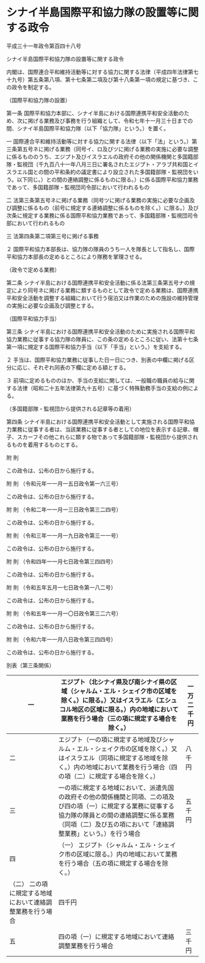 # シナイ半島国際平和協力隊の設置等に関する政令

平成三十一年政令第百四十八号

シナイ半島国際平和協力隊の設置等に関する政令

内閣は、国際連合平和維持活動等に対する協力に関する法律（平成四年法律第七十九号）第五条第八項、第十七条第二項及び第十八条第一項の規定に基づき、この政令を制定する。

（国際平和協力隊の設置）

第一条 国際平和協力本部に、シナイ半島における国際連携平和安全活動のため、次に掲げる業務及び事務を行う組織として、令和七年十一月三十日までの間、シナイ半島国際平和協力隊（以下「協力隊」という。）を置く。

一 国際連合平和維持活動等に対する協力に関する法律（以下「法」という。）第三条第五号ネに掲げる業務（同号イ、ロ及びツに掲げる業務の実施に必要な調整に係るもののうち、エジプト及びイスラエルの政府その他の関係機関と多国籍部隊・監視団（千九百八十一年八月三日に署名されたエジプト・アラブ共和国とイスラエル国との間の平和条約の議定書により設立された多国籍部隊・監視団をいう。以下同じ。）との間の連絡調整に係るものに限る。）に係る国際平和協力業務であって、多国籍部隊・監視団司令部において行われるもの

二 法第三条第五号ネに掲げる業務（同号ツに掲げる業務の実施に必要な企画及び調整に係るもの（前号に規定する連絡調整に係るものを除く。）に限る。）及び次条に規定する業務に係る国際平和協力業務であって、多国籍部隊・監視団司令部において行われるもの

三 法第四条第二項第三号に掲げる事務

２ 国際平和協力本部長は、協力隊の隊員のうち一人を隊長として指名し、国際平和協力本部長の定めるところにより隊務を掌理させる。

（政令で定める業務）

第二条 シナイ半島における国際連携平和安全活動に係る法第三条第五号ナの規定により同号ネに掲げる業務に類するものとして政令で定める業務は、国際連携平和安全活動を調整する組織において行う宿泊又は作業のための施設の維持管理の実施に必要な企画及び調整とする。

（国際平和協力手当）

第三条 シナイ半島における国際連携平和安全活動のために実施される国際平和協力業務に従事する協力隊の隊員に、この条の定めるところに従い、法第十七条第一項に規定する国際平和協力手当（以下「手当」という。）を支給する。

２ 手当は、国際平和協力業務に従事した日一日につき、別表の中欄に掲げる区分に応じ、それぞれ同表の下欄に定める額とする。

３ 前項に定めるもののほか、手当の支給に関しては、一般職の職員の給与に関する法律（昭和二十五年法律第九十五号）に基づく特殊勤務手当の支給の例による。

（多国籍部隊・監視団から提供される記章等の着用）

第四条 シナイ半島における国際連携平和安全活動として実施される国際平和協力業務に従事する者は、当該業務に従事する者としての地位を表示する記章、帽子、スカーフその他これらに類する物であって多国籍部隊・監視団から提供されるものを着用するものとする。

附 則

この政令は、公布の日から施行する。

附 則 （令和元年一一月一五日政令第一六三号）

この政令は、公布の日から施行する。

附 則 （令和二年一一月一三日政令第三二四号）

この政令は、公布の日から施行する。

附 則 （令和三年一一月一九日政令第三一一号）

この政令は、公布の日から施行する。

附 則 （令和四年一一月七日政令第三四四号）

この政令は、公布の日から施行する。

附 則 （令和五年五月一七日政令第一八二号）

この政令は、公布の日から施行する。

附 則 （令和五年一一月一〇日政令第三二六号）

この政令は、公布の日から施行する。

附 則 （令和六年一一月八日政令第三四四号）

この政令は、公布の日から施行する。

別表（第三条関係）

一 | エジプト（北シナイ県及び南シナイ県の区域（シャルム・エル・シェイク市の区域を除く。）に限る。）又はイスラエル（エシュコル地区の区域に限る。）内の地域において業務を行う場合（三の項に規定する場合を除く。） | 一万二千円  
---|---|---  
二 | エジプト（一の項に規定する地域及びシャルム・エル・シェイク市の区域を除く。）又はイスラエル（同項に規定する地域を除く。）内の地域において業務を行う場合（四の項（二）に規定する場合を除く。） | 八千円  
三 | 一の項に規定する地域において、派遣先国の政府その他の関係機関と同項、二の項及び四の項（一）に規定する業務に従事する協力隊の隊員との間の連絡調整に係る業務（同項（二）及び五の項において「連絡調整業務」という。）を行う場合 | 五千円  
四 |  （一） エジプト（シャルム・エル・シェイク市の区域に限る。）内の地域において業務を行う場合（五の項に規定する場合を除く。）  
（二） 二の項に規定する地域において連絡調整業務を行う場合 | 四千円  
五 | 四の項（一）に規定する地域において連絡調整業務を行う場合 | 三千円

